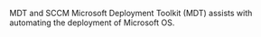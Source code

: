 MDT and SCCM
Microsoft Deployment Toolkit (MDT) assists with automating the deployment of Microsoft OS.